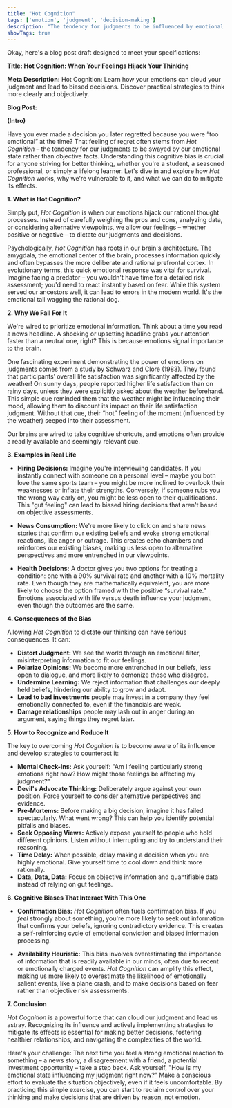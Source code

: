 ```yaml
---
title: "Hot Cognition"
tags: ['emotion', 'judgment', 'decision-making']
description: "The tendency for judgments to be influenced by emotional states rather than objective evaluation."
showTags: true
---
```


Okay, here's a blog post draft designed to meet your specifications:

**Title: Hot Cognition: When Your Feelings Hijack Your Thinking**

**Meta Description:** Hot Cognition: Learn how your emotions can cloud your judgment and lead to biased decisions. Discover practical strategies to think more clearly and objectively.

**Blog Post:**

**(Intro)**

Have you ever made a decision you later regretted because you were “too emotional” at the time? That feeling of regret often stems from *Hot Cognition* – the tendency for our judgments to be swayed by our emotional state rather than objective facts. Understanding this cognitive bias is crucial for anyone striving for better thinking, whether you're a student, a seasoned professional, or simply a lifelong learner. Let's dive in and explore how *Hot Cognition* works, why we're vulnerable to it, and what we can do to mitigate its effects.

**1. What is Hot Cognition?**

Simply put, *Hot Cognition* is when our emotions hijack our rational thought processes. Instead of carefully weighing the pros and cons, analyzing data, or considering alternative viewpoints, we allow our feelings – whether positive or negative – to dictate our judgments and decisions.

Psychologically, *Hot Cognition* has roots in our brain's architecture. The amygdala, the emotional center of the brain, processes information quickly and often bypasses the more deliberate and rational prefrontal cortex. In evolutionary terms, this quick emotional response was vital for survival. Imagine facing a predator – you wouldn't have time for a detailed risk assessment; you'd need to react instantly based on fear. While this system served our ancestors well, it can lead to errors in the modern world. It's the emotional tail wagging the rational dog.

**2. Why We Fall For It**

We're wired to prioritize emotional information. Think about a time you read a news headline. A shocking or upsetting headline grabs your attention faster than a neutral one, right? This is because emotions signal importance to the brain.

One fascinating experiment demonstrating the power of emotions on judgments comes from a study by Schwarz and Clore (1983). They found that participants’ overall life satisfaction was significantly affected by the weather! On sunny days, people reported higher life satisfaction than on rainy days, unless they were explicitly asked about the weather beforehand. This simple cue reminded them that the weather might be influencing their mood, allowing them to discount its impact on their life satisfaction judgment. Without that cue, their “hot” feeling of the moment (influenced by the weather) seeped into their assessment.

Our brains are wired to take cognitive shortcuts, and emotions often provide a readily available and seemingly relevant cue.

**3. Examples in Real Life**

*   **Hiring Decisions:** Imagine you're interviewing candidates. If you instantly connect with someone on a personal level – maybe you both love the same sports team – you might be more inclined to overlook their weaknesses or inflate their strengths. Conversely, if someone rubs you the wrong way early on, you might be less open to their qualifications. This "gut feeling" can lead to biased hiring decisions that aren't based on objective assessments.

*   **News Consumption:** We're more likely to click on and share news stories that confirm our existing beliefs and evoke strong emotional reactions, like anger or outrage. This creates echo chambers and reinforces our existing biases, making us less open to alternative perspectives and more entrenched in our viewpoints.

*   **Health Decisions:** A doctor gives you two options for treating a condition: one with a 90% survival rate and another with a 10% mortality rate. Even though they are mathematically equivalent, you are more likely to choose the option framed with the positive “survival rate.” Emotions associated with life versus death influence your judgment, even though the outcomes are the same.

**4. Consequences of the Bias**

Allowing *Hot Cognition* to dictate our thinking can have serious consequences. It can:

*   **Distort Judgment:** We see the world through an emotional filter, misinterpreting information to fit our feelings.
*   **Polarize Opinions:** We become more entrenched in our beliefs, less open to dialogue, and more likely to demonize those who disagree.
*   **Undermine Learning:** We reject information that challenges our deeply held beliefs, hindering our ability to grow and adapt.
*   **Lead to bad investments** people may invest in a company they feel emotionally connected to, even if the financials are weak.
*   **Damage relationships** people may lash out in anger during an argument, saying things they regret later.

**5. How to Recognize and Reduce It**

The key to overcoming *Hot Cognition* is to become aware of its influence and develop strategies to counteract it:

*   **Mental Check-Ins:** Ask yourself: "Am I feeling particularly strong emotions right now? How might those feelings be affecting my judgment?"
*   **Devil's Advocate Thinking:** Deliberately argue against your own position. Force yourself to consider alternative perspectives and evidence.
*   **Pre-Mortems:** Before making a big decision, imagine it has failed spectacularly. What went wrong? This can help you identify potential pitfalls and biases.
*   **Seek Opposing Views:** Actively expose yourself to people who hold different opinions. Listen without interrupting and try to understand their reasoning.
*   **Time Delay:** When possible, delay making a decision when you are highly emotional. Give yourself time to cool down and think more rationally.
*   **Data, Data, Data:** Focus on objective information and quantifiable data instead of relying on gut feelings.

**6. Cognitive Biases That Interact With This One**

*   **Confirmation Bias:** *Hot Cognition* often fuels confirmation bias. If you *feel* strongly about something, you're more likely to seek out information that confirms your beliefs, ignoring contradictory evidence. This creates a self-reinforcing cycle of emotional conviction and biased information processing.

*   **Availability Heuristic:** This bias involves overestimating the importance of information that is readily available in our minds, often due to recent or emotionally charged events. *Hot Cognition* can amplify this effect, making us more likely to overestimate the likelihood of emotionally salient events, like a plane crash, and to make decisions based on fear rather than objective risk assessments.

**7. Conclusion**

*Hot Cognition* is a powerful force that can cloud our judgment and lead us astray. Recognizing its influence and actively implementing strategies to mitigate its effects is essential for making better decisions, fostering healthier relationships, and navigating the complexities of the world.

Here's your challenge: The next time you feel a strong emotional reaction to something – a news story, a disagreement with a friend, a potential investment opportunity – take a step back. Ask yourself, "How is my emotional state influencing my judgment right now?" Make a conscious effort to evaluate the situation objectively, even if it feels uncomfortable. By practicing this simple exercise, you can start to reclaim control over your thinking and make decisions that are driven by reason, not emotion.

